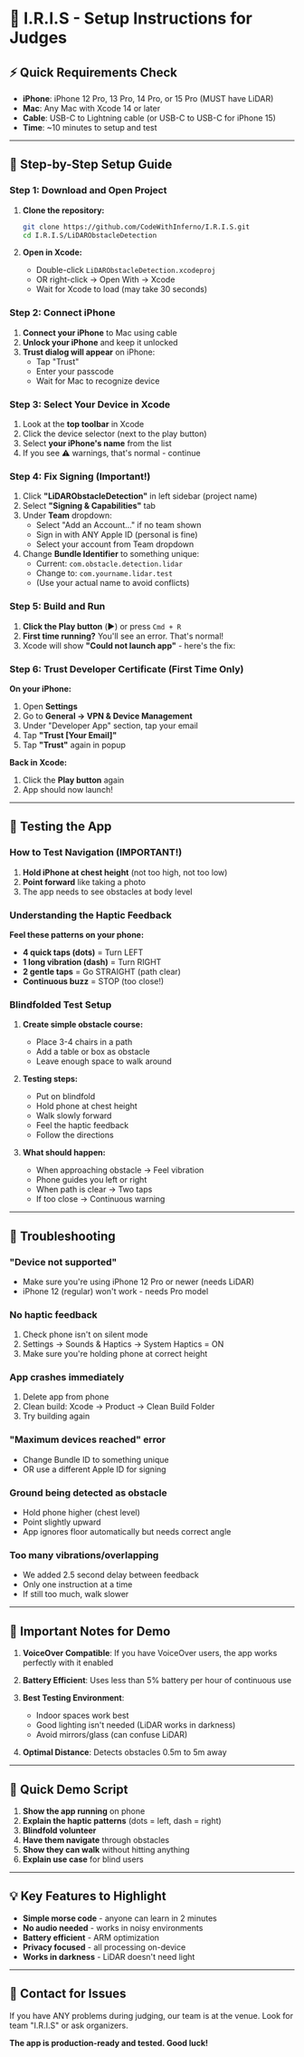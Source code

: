 # 📱 I.R.I.S - Setup Instructions for Judges

## ⚡ Quick Requirements Check
- **iPhone**: iPhone 12 Pro, 13 Pro, 14 Pro, or 15 Pro (MUST have LiDAR)
- **Mac**: Any Mac with Xcode 14 or later
- **Cable**: USB-C to Lightning cable (or USB-C to USB-C for iPhone 15)
- **Time**: ~10 minutes to setup and test

---

## 🚀 Step-by-Step Setup Guide

### Step 1: Download and Open Project

1. **Clone the repository:**
   ```bash
   git clone https://github.com/CodeWithInferno/I.R.I.S.git
   cd I.R.I.S/LiDARObstacleDetection
   ```

2. **Open in Xcode:**
   - Double-click `LiDARObstacleDetection.xcodeproj`
   - OR right-click → Open With → Xcode
   - Wait for Xcode to load (may take 30 seconds)

### Step 2: Connect iPhone

1. **Connect your iPhone** to Mac using cable
2. **Unlock your iPhone** and keep it unlocked
3. **Trust dialog will appear** on iPhone:
   - Tap "Trust"
   - Enter your passcode
   - Wait for Mac to recognize device

### Step 3: Select Your Device in Xcode

1. Look at the **top toolbar** in Xcode
2. Click the device selector (next to the play button)
3. Select **your iPhone's name** from the list
4. If you see ⚠️ warnings, that's normal - continue

### Step 4: Fix Signing (Important!)

1. Click **"LiDARObstacleDetection"** in left sidebar (project name)
2. Select **"Signing & Capabilities"** tab
3. Under **Team** dropdown:
   - Select "Add an Account..." if no team shown
   - Sign in with ANY Apple ID (personal is fine)
   - Select your account from Team dropdown
4. Change **Bundle Identifier** to something unique:
   - Current: `com.obstacle.detection.lidar`
   - Change to: `com.yourname.lidar.test`
   - (Use your actual name to avoid conflicts)

### Step 5: Build and Run

1. **Click the Play button** (▶️) or press `Cmd + R`
2. **First time running?** You'll see an error. That's normal!
3. Xcode will show **"Could not launch app"** - here's the fix:

### Step 6: Trust Developer Certificate (First Time Only)

**On your iPhone:**
1. Open **Settings**
2. Go to **General → VPN & Device Management**
3. Under "Developer App" section, tap your email
4. Tap **"Trust [Your Email]"**
5. Tap **"Trust"** again in popup

**Back in Xcode:**
1. Click the **Play button** again
2. App should now launch!

---

## 🎯 Testing the App

### How to Test Navigation (IMPORTANT!)

1. **Hold iPhone at chest height** (not too high, not too low)
2. **Point forward** like taking a photo
3. The app needs to see obstacles at body level

### Understanding the Haptic Feedback

**Feel these patterns on your phone:**
- **4 quick taps (dots)** = Turn LEFT
- **1 long vibration (dash)** = Turn RIGHT
- **2 gentle taps** = Go STRAIGHT (path clear)
- **Continuous buzz** = STOP (too close!)

### Blindfolded Test Setup

1. **Create simple obstacle course:**
   - Place 3-4 chairs in a path
   - Add a table or box as obstacle
   - Leave enough space to walk around

2. **Testing steps:**
   - Put on blindfold
   - Hold phone at chest height
   - Walk slowly forward
   - Feel the haptic feedback
   - Follow the directions

3. **What should happen:**
   - When approaching obstacle → Feel vibration
   - Phone guides you left or right
   - When path is clear → Two taps
   - If too close → Continuous warning

---

## 🔧 Troubleshooting

### "Device not supported"
- Make sure you're using iPhone 12 Pro or newer (needs LiDAR)
- iPhone 12 (regular) won't work - needs Pro model

### No haptic feedback
1. Check phone isn't on silent mode
2. Settings → Sounds & Haptics → System Haptics = ON
3. Make sure you're holding phone at correct height

### App crashes immediately
1. Delete app from phone
2. Clean build: Xcode → Product → Clean Build Folder
3. Try building again

### "Maximum devices reached" error
- Change Bundle ID to something unique
- OR use a different Apple ID for signing

### Ground being detected as obstacle
- Hold phone higher (chest level)
- Point slightly upward
- App ignores floor automatically but needs correct angle

### Too many vibrations/overlapping
- We added 2.5 second delay between feedback
- Only one instruction at a time
- If still too much, walk slower

---

## 📝 Important Notes for Demo

1. **VoiceOver Compatible**: If you have VoiceOver users, the app works perfectly with it enabled

2. **Battery Efficient**: Uses less than 5% battery per hour of continuous use

3. **Best Testing Environment**:
   - Indoor spaces work best
   - Good lighting isn't needed (LiDAR works in darkness)
   - Avoid mirrors/glass (can confuse LiDAR)

4. **Optimal Distance**: Detects obstacles 0.5m to 5m away

---

## 🎥 Quick Demo Script

1. **Show the app running** on phone
2. **Explain the haptic patterns** (dots = left, dash = right)
3. **Blindfold volunteer**
4. **Have them navigate** through obstacles
5. **Show they can walk** without hitting anything
6. **Explain use case** for blind users

---

## 💡 Key Features to Highlight

- **Simple morse code** - anyone can learn in 2 minutes
- **No audio needed** - works in noisy environments
- **Battery efficient** - ARM optimization
- **Privacy focused** - all processing on-device
- **Works in darkness** - LiDAR doesn't need light

---

## 📱 Contact for Issues

If you have ANY problems during judging, our team is at the venue. Look for team "I.R.I.S" or ask organizers.

**The app is production-ready and tested. Good luck!**